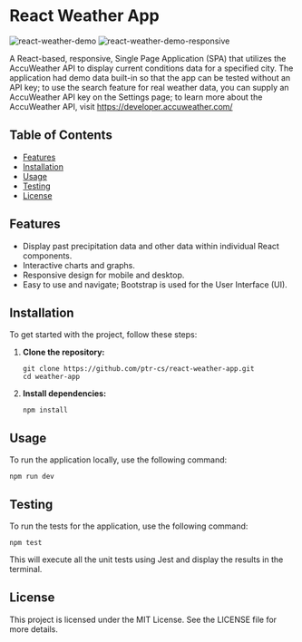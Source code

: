 # React Weather App
![react-weather-demo](https://github.com/user-attachments/assets/860a0ba0-2af4-4f2d-af99-85a2518c47fa)
![react-weather-demo-responsive](https://github.com/user-attachments/assets/381a989b-6167-44f9-9f53-114f57744a39)

A React-based, responsive, Single Page Application (SPA) that utilizes the AccuWeather API to display current conditions data for a specified city. 
The application had demo data built-in so that the app can be tested without an API key; to use the search feature for real weather data, you can supply an AccuWeather API key on the Settings page; to learn more about the AccuWeather API, visit https://developer.accuweather.com/

## Table of Contents

- [Features](#features)
- [Installation](#installation)
- [Usage](#usage)
- [Testing](#testing)
- [License](#license)

## Features

- Display past precipitation data and other data within individual React components.
- Interactive charts and graphs.
- Responsive design for mobile and desktop.
- Easy to use and navigate; Bootstrap is used for the User Interface (UI).

## Installation

To get started with the project, follow these steps:

1. **Clone the repository:**

    ```
    git clone https://github.com/ptr-cs/react-weather-app.git
    cd weather-app
    ```

2. **Install dependencies:**

    ```
    npm install
    ```

## Usage

To run the application locally, use the following command:


    npm run dev

    
## Testing

To run the tests for the application, use the following command:


    npm test


This will execute all the unit tests using Jest and display the results in the terminal.

## License

This project is licensed under the MIT License. See the LICENSE file for more details.
